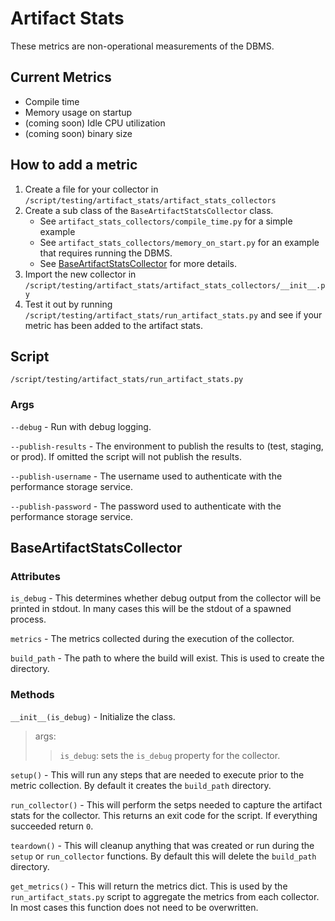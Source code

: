 # Artifact Stats
These metrics are non-operational measurements of the DBMS.

## Current Metrics
- Compile time
- Memory usage on startup
- (coming soon) Idle CPU utilization
- (coming soon) binary size

## How to add a metric
1) Create a file for your collector in `/script/testing/artifact_stats/artifact_stats_collectors` 
2) Create a sub class of the `BaseArtifactStatsCollector` class.
    - See `artifact_stats_collectors/compile_time.py` for a simple example
    - See `artifact_stats_collectors/memory_on_start.py` for an example that requires running the DBMS.
    - See [BaseArtifactStatsCollector](#BaseArtifactStatsCollector) for more details.
3) Import the new collector in `/script/testing/artifact_stats/artifact_stats_collectors/__init__.py`
4) Test it out by running `/script/testing/artifact_stats/run_artifact_stats.py` and see if your metric has been added to the artifact stats.

## Script
`/script/testing/artifact_stats/run_artifact_stats.py`
### Args
`--debug` - Run with debug logging.

`--publish-results` - The environment to publish the results to (test, staging, or prod). If omitted the script will not publish the results.

`--publish-username` - The username used to authenticate with the performance storage service.

`--publish-password` - The password used to authenticate with the performance storage service.

## <a id="BaseArtifactStatsCollector"></a>BaseArtifactStatsCollector 
### Attributes
`is_debug` - This determines whether debug output from the collector will be printed in stdout. In many cases this will be the stdout of a spawned process.

`metrics` - The metrics collected during the execution of the collector.

`build_path` - The path to where the build will exist. This is used to create the directory.

### Methods
`__init__(is_debug)` - Initialize the class.

> args:
>> `is_debug`: sets the `is_debug` property for the collector.

`setup()` - This will run any steps that are needed to execute prior to the metric collection. By default it creates the `build_path` directory.

`run_collector()` - This will perform the setps needed to capture the artifact stats for the collector. This returns an exit code for the script. If everything succeeded return `0`.

`teardown()` - This will cleanup anything that was created or run during the `setup` or `run_collector` functions. By default this will delete the `build_path` directory.

`get_metrics()` - This will return the metrics dict. This is used by the `run_artifact_stats.py` script to aggregate the metrics from each collector. In most cases this function does not need to be overwritten.

